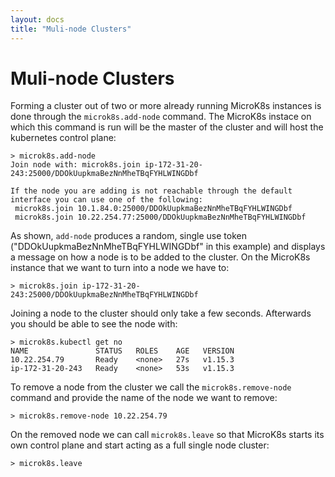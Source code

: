 ```yaml
---
layout: docs
title: "Muli-node Clusters"
---
```

# Muli-node Clusters


Forming a cluster out of two or more already running MicroK8s instances is done through
the `microk8s.add-node` command. The MicroK8s instace on which this command is
run will be the master of the cluster and will host the kubernetes control plane:
```
> microk8s.add-node 
Join node with: microk8s.join ip-172-31-20-243:25000/DDOkUupkmaBezNnMheTBqFYHLWINGDbf

If the node you are adding is not reachable through the default interface you can use one of the following:
 microk8s.join 10.1.84.0:25000/DDOkUupkmaBezNnMheTBqFYHLWINGDbf
 microk8s.join 10.22.254.77:25000/DDOkUupkmaBezNnMheTBqFYHLWINGDbf
```

As shown, `add-node` produces a random, single use token ("DDOkUupkmaBezNnMheTBqFYHLWINGDbf" in this example)
and displays a message on how a node is to be added to the cluster.
On the MicroK8s instance that we want to turn into a node we have to:
```
> microk8s.join ip-172-31-20-243:25000/DDOkUupkmaBezNnMheTBqFYHLWINGDbf
```

Joining a node to the cluster should only take a few seconds. Afterwards you should be able
to see the node with:
```
> microk8s.kubectl get no
NAME               STATUS   ROLES    AGE   VERSION
10.22.254.79       Ready    <none>   27s   v1.15.3
ip-172-31-20-243   Ready    <none>   53s   v1.15.3
```

To remove a node from the cluster we call the `microk8s.remove-node` command
and provide the name of the node we want to remove:
```
> microk8s.remove-node 10.22.254.79
```

On the removed node we can call `microk8s.leave` so that MicroK8s starts
its own control plane and start acting as a full single node cluster:
```
> microk8s.leave
```

